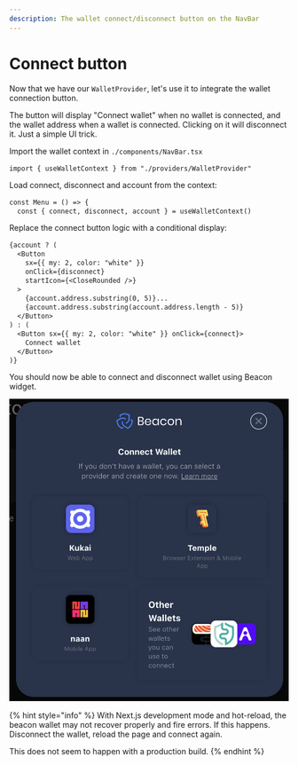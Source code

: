 ```yaml
---
description: The wallet connect/disconnect button on the NavBar
---
```


# Connect button

Now that we have our `WalletProvider`, let's use it to integrate the wallet connection button.&#x20;

The button will display "Connect wallet" when no wallet is connected, and the wallet address when a wallet is connected. Clicking on it will disconnect it. Just a simple UI trick.

Import the wallet context in `./components/NavBar.tsx`

```tsx
import { useWalletContext } from "./providers/WalletProvider"
```

Load connect, disconnect and account from the context:&#x20;

```tsx
const Menu = () => {
  const { connect, disconnect, account } = useWalletContext()
```

Replace the connect button logic with a conditional display:&#x20;

```tsx
{account ? (
  <Button
    sx={{ my: 2, color: "white" }}
    onClick={disconnect}
    startIcon={<CloseRounded />}
  >
    {account.address.substring(0, 5)}...
    {account.address.substring(account.address.length - 5)}
  </Button>
) : (
  <Button sx={{ my: 2, color: "white" }} onClick={connect}>
    Connect wallet
  </Button>
)}
```

You should now be able to connect and disconnect wallet using Beacon widget.

![](<../../.gitbook/assets/image (1).png>)

{% hint style="info" %}
With Next.js development mode and hot-reload, the beacon wallet may not recover properly and fire errors. If this happens. Disconnect the wallet, reload the page and connect again.&#x20;

This does not seem to happen with a production build.
{% endhint %}
